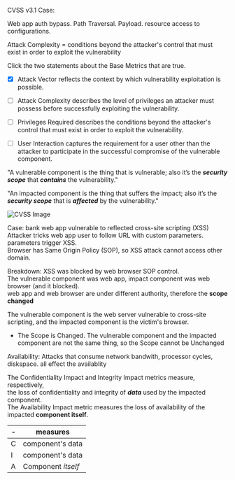 CVSS v3.1
Case: 

Web app auth bypass. Path Traversal. Payload. resource access to configurations.

Attack Complexity = conditions beyond the attacker's control that must exist in order to exploit the vulnerability

Click the two statements about the Base Metrics that are true.
- [x] Attack Vector reflects the context by which vulnerability exploitation is possible.
- [ ] Attack Complexity describes the level of privileges an attacker must possess before successfully exploiting the vulnerability.
- [ ] Privileges Required describes the conditions beyond the attacker's control that must exist in order to exploit the vulnerability.
 - [ ] User Interaction captures the requirement for a user other than the attacker to participate in the successful compromise of the vulnerable component.


"A vulnerable component is the thing that is vulnerable; also it’s the ___security scope___ that ___contains___ the vulnerability."

 "An impacted component is the thing that suffers the impact; also it’s the ___security scope___ that is ___affected___ by the vulnerability."

<img src="https://cdn2.talentlms.com/sc/gAAAAABmpsQSaU9gcok83_m5kyMt-6q_RSey4wiY0snvu_aPMjiRFMRD4hoROkWiQDOsrSWNUNnDwD3-JdQcOgw70IeOQo8xxcg0-iDqpw8KFggUyYrPATz7LwHkhmCBP3x0GJjyhf8L-4vvkPNkyBqhUQCQT55Yuw==/firstdotorg/1695844820_course-v1-FIRST-CVSSv3.1-2020-SCORM-v1.2-20230927/assets/cvss_m003s049a.png" alt="CVSS Image">


Case: bank web app vulnerable to reflected cross-site scripting (XSS) \
Attacker tricks web app user to follow URL with custom parameters. \
parameters trigger XSS. \
Browser has Same Origin Policy (SOP), so XSS attack cannot access other domain.

Breakdown: 
XSS was blocked by web browser SOP control.  \
The vulnerable component was web app, impact component was web browser (and it blocked). \
web app and web browser are under different authority, therefore the __scope changed__

The vulnerable component is the web server vulnerable to cross-site scripting, and the impacted component is the victim's browser.
- The Scope is Changed.
 The vulnerable component and the impacted component are not the same thing, so the Scope cannot be Unchanged

Availability:
Attacks that consume network bandwith, processor cycles, diskspace. all effect the availablity 

The Confidentiality Impact and Integrity Impact metrics measure, respectively, \
the loss of confidentiality and integrity of ___data___ used by the impacted component. \
The Availability Impact metric measures the loss of availability of the impacted __component itself__.


|-|measures|
|-|-|
|C|component's data |
|I|component's data |
|A| Component _itself_|

